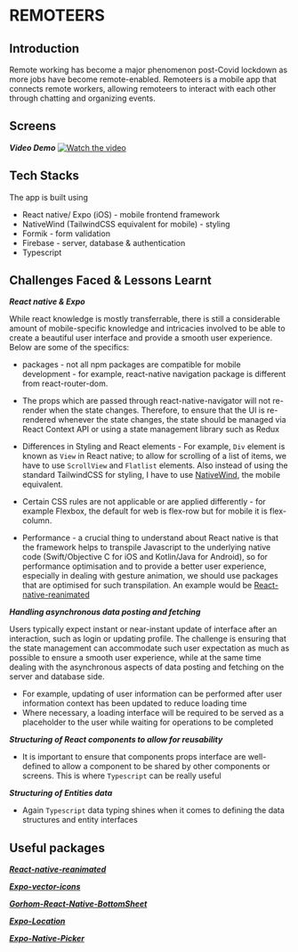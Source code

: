 # REMOTEERS

## Introduction
Remote working has become a major phenomenon post-Covid lockdown as more jobs have become remote-enabled. Remoteers is a mobile app that connects remote workers, allowing remoteers to interact with each other through chatting and organizing events. 

## Screens

***Video Demo***
[![Watch the video](https://img.youtube.com/vi/JZAlGMGUTpE/maxresdefault.jpg)](https://youtu.be/JZAlGMGUTpE)

## Tech Stacks
The app is built using 
* React native/ Expo (iOS) - mobile frontend framework
* NativeWind (TailwindCSS equivalent for mobile) - styling
* Formik - form validation
* Firebase - server, database & authentication
* Typescript

## Challenges Faced & Lessons Learnt

***React native & Expo***
  
  While react knowledge is mostly transferrable, there is still a considerable amount of mobile-specific knowledge and intricacies involved to be able to create a beautiful user interface and provide a smooth user experience. Below are some of the specifics:

  * packages - not all npm packages are compatible for mobile development - for example, react-native navigation package is different from react-router-dom.

  * The props which are passed through react-native-navigator will not re-render when the state changes. Therefore, to ensure that the UI is re-rendered whenever the state changes, the state should be managed via React Context API or using a state management library such as Redux
  
  * Differences in Styling and React elements - For example, ``Div`` element is known as ``View`` in React native; to allow for scrolling of a list of items, we have to use ``ScrollView`` and ``Flatlist`` elements. Also instead of using the standard TailwindCSS for styling, I have to use [NativeWind](https://www.nativewind.dev/), the mobile equivalent.
  
  * Certain CSS rules are not applicable or are applied differently - for example Flexbox, the default for web is flex-row but for mobile it is flex-column.

  * Performance - a crucial thing to understand about React native is that the framework helps to transpile Javascript to the underlying native code (Swift/Objective C for iOS and Kotlin/Java for Android), so for performance optimisation and to provide a better user experience, especially in dealing with gesture animation, we should use packages that are optimised for such transpilation. An example would be [React-native-reanimated](https://docs.swmansion.com/react-native-reanimated/)

***Handling asynchronous data posting and fetching***
  
  Users typically expect instant or near-instant update of interface after an interaction, such as login or updating profile. The challenge is ensuring that the state management can accommodate such user expectation as much as possible to ensure a smooth user experience, while at the same time dealing with the asynchronous aspects of data posting and fetching on the server and database side. 
  * For example, updating of user information can be performed after user information context has been updated to reduce loading time
  * Where necessary, a loading interface will be required to be served as a placeholder to the user while waiting for operations to be completed

***Structuring of React components to allow for reusability***
  
  * It is important to ensure that components props interface are well-defined to allow a component to be shared by other components or screens. This is where ``Typescript`` can be really useful

***Structuring of Entities data***
  
  * Again ``Typescript`` data typing shines when it comes to defining the data structures and entity interfaces

## Useful packages

***[React-native-reanimated](https://docs.swmansion.com/react-native-reanimated/)***

***[Expo-vector-icons](https://icons.expo.fyi/)***

***[Gorhom-React-Native-BottomSheet](https://github.com/gorhom/react-native-bottom-sheet)***

***[Expo-Location](https://docs.expo.dev/versions/latest/sdk/location/)***

***[Expo-Native-Picker](https://docs.expo.dev/versions/latest/sdk/picker/)***


